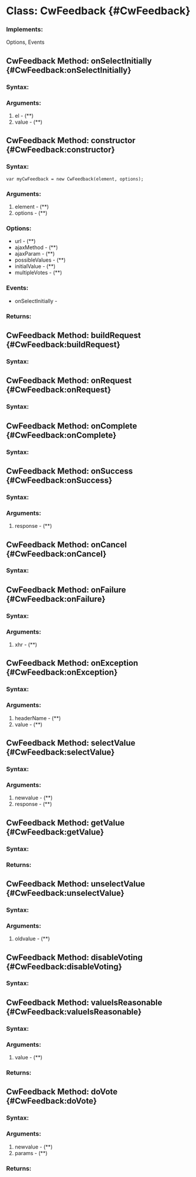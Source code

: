 Class: CwFeedback {#CwFeedback}
===============================



### Implements:

Options, Events




CwFeedback Method: onSelectInitially {#CwFeedback:onSelectInitially}
---------------------------------------------------------------------


### Syntax:



### Arguments:

1. el - (**)
2. value - (**)


CwFeedback Method: constructor {#CwFeedback:constructor}
---------------------------------------------------------


### Syntax:

	var myCwFeedback = new CwFeedback(element, options);

### Arguments:

1. element - (**)
2. options - (**)

### Options:

* url - (**)
* ajaxMethod - (**)
* ajaxParam - (**)
* possibleValues - (**)
* initialValue - (**)
* multipleVotes - (**)

### Events:

* onSelectInitially -

### Returns:





CwFeedback Method: buildRequest {#CwFeedback:buildRequest}
-----------------------------------------------------------


### Syntax:




CwFeedback Method: onRequest {#CwFeedback:onRequest}
-----------------------------------------------------


### Syntax:




CwFeedback Method: onComplete {#CwFeedback:onComplete}
-------------------------------------------------------


### Syntax:




CwFeedback Method: onSuccess {#CwFeedback:onSuccess}
-----------------------------------------------------


### Syntax:



### Arguments:

1. response - (**)


CwFeedback Method: onCancel {#CwFeedback:onCancel}
---------------------------------------------------


### Syntax:




CwFeedback Method: onFailure {#CwFeedback:onFailure}
-----------------------------------------------------


### Syntax:



### Arguments:

1. xhr - (**)


CwFeedback Method: onException {#CwFeedback:onException}
---------------------------------------------------------


### Syntax:



### Arguments:

1. headerName - (**)
2. value - (**)


CwFeedback Method: selectValue {#CwFeedback:selectValue}
---------------------------------------------------------


### Syntax:



### Arguments:

1. newvalue - (**)
2. response - (**)


CwFeedback Method: getValue {#CwFeedback:getValue}
---------------------------------------------------


### Syntax:



### Returns:





CwFeedback Method: unselectValue {#CwFeedback:unselectValue}
-------------------------------------------------------------


### Syntax:



### Arguments:

1. oldvalue - (**)


CwFeedback Method: disableVoting {#CwFeedback:disableVoting}
-------------------------------------------------------------


### Syntax:




CwFeedback Method: valueIsReasonable {#CwFeedback:valueIsReasonable}
---------------------------------------------------------------------


### Syntax:



### Arguments:

1. value - (**)

### Returns:





CwFeedback Method: doVote {#CwFeedback:doVote}
-----------------------------------------------


### Syntax:



### Arguments:

1. newvalue - (**)
2. params - (**)

### Returns:




